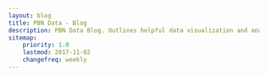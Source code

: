 ```yaml
---
layout: blog
title: PBN Data - Blog
description: PBN Data Blog. Outlines helpful data visualization and analysis techniques and case studies for our clients.
sitemap:
    priority: 1.0
    lastmod: 2017-11-02
    changefreq: weekly
---
```

